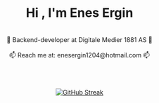 <h1 align="center">Hi , I'm Enes Ergin</h1><br>

<div align="center">
  💼 Backend-developer at Digitale Medier 1881 AS 💼   
  <br><br>
  📫 Reach me at: enesergin1204@hotmail.com 📫
</div>

<br><br>

<div align="center">
   <a href="https://git.io/streak-stats"><img src="https://github-readme-streak-stats.herokuapp.com?user=enesergin&theme=nightowl&border_radius=5&date_format=j%20M%5B%20Y%5D&mode=weekly&card_width=800" alt="GitHub Streak" /></a>
</div>
